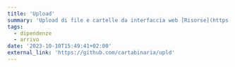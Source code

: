 ```yaml
---
title: 'Upload'
summary: 'Upload di file e cartelle da interfaccia web [Risorse](https://dynamik.vercel.app)'
tags:
  - dipendenze
  - arrivo
date: '2023-10-10T15:49:41+02:00'
external_link: 'https://github.com/cartabinaria/upld'
---
```

